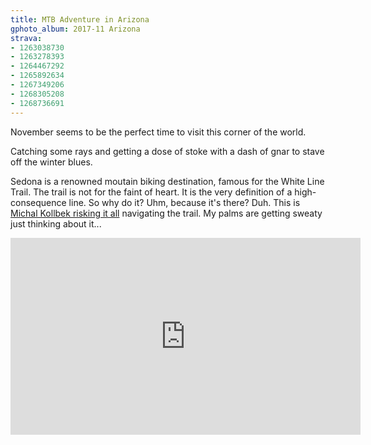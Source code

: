 ```yaml
---
title: MTB Adventure in Arizona
gphoto_album: 2017-11 Arizona
strava:
- 1263038730
- 1263278393
- 1264467292
- 1265892634
- 1267349206
- 1268305208
- 1268736691
---
```

November seems to be the perfect time to visit this corner of the world.

Catching some rays and getting a dose of stoke with a dash of gnar to stave off the winter blues.

Sedona is a renowned moutain biking destination, famous for the White Line Trail. The trail is not for the faint of heart.
It is the very definition of a high-consequence line. So why do it? Uhm, because it's there? Duh. This is
[Michal Kollbek risking it all][1] navigating the trail. My palms are getting sweaty just thinking about it...

<iframe width="560" height="315" src="https://www.youtube-nocookie.com/embed/GzhlDnTv0pc" frameborder="0" allowfullscreen></iframe>

[1]: http://www.dailymail.co.uk/news/article-2994398/Heart-pounding-moment-biker-risks-life-attempts-horizontal-traverse-famed-White-Line-trail-Sedona-s-red-rock-cliffs.html
